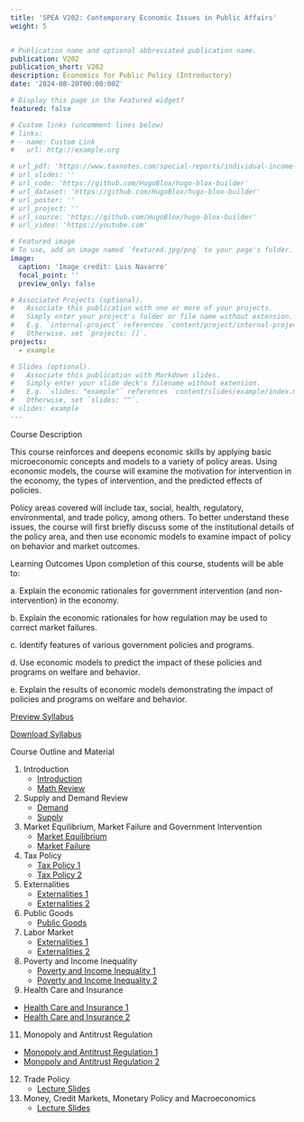 ```yaml
---
title: 'SPEA V202: Contemporary Economic Issues in Public Affairs'
weight: 5


# Publication name and optional abbreviated publication name.
publication: V202
publication_short: V202
description: Economics for Public Policy (Introductory)
date: '2024-08-20T00:00:00Z'

# Display this page in the Featured widget?
featured: false

# Custom links (uncomment lines below)
# links:
# - name: Custom Link
#   url: http://example.org

# url_pdf: 'https://www.taxnotes.com/special-reports/individual-income-taxation/long-term-trends-state-personal-income-tax/2024/04/11/7jdd2'
# url_slides: ''
# url_code: 'https://github.com/HugoBlox/hugo-blox-builder'
# url_dataset: 'https://github.com/HugoBlox/hugo-blox-builder'
# url_poster: ''
# url_project: ''
# url_source: 'https://github.com/HugoBlox/hugo-blox-builder'
# url_video: 'https://youtube.com'

# Featured image
# To use, add an image named `featured.jpg/png` to your page's folder.
image:
  caption: 'Image credit: Luis Navarro'
  focal_point: ''
  preview_only: false

# Associated Projects (optional).
#   Associate this publication with one or more of your projects.
#   Simply enter your project's folder or file name without extension.
#   E.g. `internal-project` references `content/project/internal-project/index.md`.
#   Otherwise, set `projects: []`.
projects:
  - example

# Slides (optional).
#   Associate this publication with Markdown slides.
#   Simply enter your slide deck's filename without extension.
#   E.g. `slides: "example"` references `content/slides/example/index.md`.
#   Otherwise, set `slides: ""`.
# slides: example
---
```


Course Description 

This course reinforces and deepens economic skills by applying basic microeconomic concepts and models to a variety of policy areas. Using economic models, the course will examine the motivation for intervention in the economy, the types of intervention, and the predicted effects of policies.

Policy areas covered will include tax, social, health, regulatory, environmental, and trade policy, among others. To better understand these issues, the course will first briefly discuss some of the institutional details of the policy area, and then use economic models to examine impact of policy on behavior and market outcomes.

Learning Outcomes
Upon completion of this course, students will be able to: 

a. Explain the economic rationales for government intervention (and non-intervention) in the economy.

b. Explain the economic rationales for how regulation may be used to correct market failures.

c. Identify features of various government policies and programs.

d. Use economic models to predict the impact of these policies and programs on welfare and behavior.

e. Explain the results of economic models demonstrating the impact of policies and programs on welfare and behavior.

<a href="docs/v202_syllabus.pdf" target="_blank" class="btn btn-primary">Preview Syllabus</a>

<a href="docs/v202_syllabus.pdf" download class="btn btn-secondary">Download Syllabus</a>

Course Outline and Material

1. Introduction
   - [Introduction](slides/1_Introduction.pdf)
   - [Math Review](slides/2_MathReview.pdf)
2. Supply and Demand Review
   - [Demand](slides/3_Demand.pdf)
   - [Supply](slides/4_Supply.pdf)
3. Market Equilibrium, Market Failure and Government Intervention
   - [Market Equilibrium](slides/5_Market_Equilibrium.pdf)
   - [Market Failure](slides/6_GovtIntervention_MktFailure.pdf)
4. Tax Policy
   - [Tax Policy 1](slides/7_TaxPolicy1.pdf)
   - [Tax Policy 2](slides/7_TaxPolicy2.pdf)
6. Externalities
   - [Externalities 1](slides/8_Externalities1.pdf)
   - [Externalities 2](slides/8_Externalities2.pdf)
7. Public Goods
   - [Public Goods](slides/9_PublicGoods.pdf)
8. Labor Market
   - [Externalities 1](slides/8_Externalities1.pdf)
   - [Externalities 2](slides/8_Externalities2.pdf)
9. Poverty and Income Inequality
   - [Poverty and Income Inequality 1](slides/11_Poverty_Income_Inequality.pdf)
   - [Poverty and Income Inequality 2](slides/11_Poverty_Income_Inequality2.pdf)
10. Health Care and Insurance
   - [Health Care and Insurance 1](slides/12_Healthcare_Insurance.pdf)
   - [Health Care and Insurance 2](slides/12_Healthcare_Insurance2.pdf)
11. Monopoly and Antitrust Regulation
   - [Monopoly and Antitrust Regulation 1](slides/13_Monopoly.pdf)
   - [Monopoly and Antitrust Regulation 2](slides/13_Monopoly2.pdf)
12. Trade Policy
    - [Lecture Slides](slides/14_TradePolicy.pdf)
13. Money, Credit Markets, Monetary Policy and Macroeconomics
    - [Lecture Slides](slides/15_MacroeconomicMonetaryPolicy.pdf)
